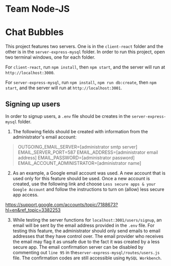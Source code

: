 # Team Node-JS
# Chat Bubbles 

This project features two servers. One is in the `client-react` folder and the other is in the `server-express-mysql` folder. In order to run this project, open two terminal windows, one for each folder. 

For `client-react`, run `npm install`, then `npm start`, and the server will run at `http://localhost:3000`.

For `server-express-mysql`, run `npm install`, `npm run db:create`, then `npm start`, and the server will run at `http://localhost:3001`.

## Signing up users

In order to signup users, a `.env` file should be creates in the `server-express-mysql` folder. 
1. The following fields should be created with information from the administrator's email account:

>OUTGOING_EMAIL_SERVER=[administrator smtp server]
>EMAIL_SERVER_PORT=587
>EMAIL_ADDRESS=[administrator email address]
>EMAIL_PASSWORD=[administrator password]
>EMAIL_ACCOUNT_ADMINISTRATOR=[administrator name]

2. As an example, a Google email account was used. A new account that is used only for this feature should be used. Once a new account is created, use the following link and choose `Less secure apps & your Google Account` and follow the instructions to turn on (allow) less secure app access.

https://support.google.com/accounts/topic/7188673?hl=en&ref_topic=3382253

3. While testing the server functions for `localhost:3001/users/signup`, an email will be sent by the email address provided in the `.env` file. For testing this feature, the administrator should only send emails to email addresses that they have control over. The email provider who receives the email may flag it as unsafe due to the fact it was created by a less secure app. The email confirmation server can be disabled by commenting out `line 95` in the`server-express-mysql/routes/users.js` file. The confirmation codes are still accessible using `MySQL Workbench`.